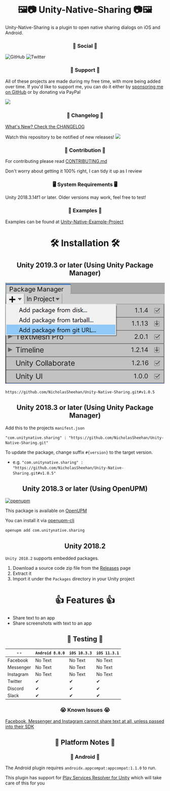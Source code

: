 <h1 align="center">🖼️📷 Unity-Native-Sharing 📷🖼️</h1>

Unity-Native-Sharing is a plugin to open native sharing dialogs on iOS and Android.

<h3 align="center">📱 Social 📱</h3>

![GitHub](https://img.shields.io/github/followers/NicholasSheehan?label=Follow%20on%20GitHub&style=social) ![Twitter](https://img.shields.io/twitter/follow/NSheehanDev?label=Follow%20on%20Twitter)

<h3 align="center">👊 Support 👊</h3>

All of these projects are made during my free time, with more being added over time. If you'd like to support me, you can do it either by [sponsoring me on GitHub](https://github.com/users/NicholasSheehan/sponsorship) or by donating via PayPal

[![](https://img.shields.io/badge/paypal-donate-yellow.svg)](https://www.paypal.me/NicholasSheehan)

<h3 align="center">📝 Changelog 📝</h3>

[What's New? Check the CHANGELOG](CHANGELOG.md)

Watch this repository to be notified of new releases! ![](https://img.shields.io/github/watchers/NicholasSheehan/Unity-Native-Sharing?style=social)

<h3 align="center">🤝 Contribution 🤝</h3>

For contributing please read [CONTRIBUTING.md](CONTRIBUTING.md)

Don't worry about getting it 100% right, I can tidy it up as I review

<h3 align="center">🖥️ System Requirements 🖥️</h3>

Unity 2018.3.14f1 or later. Older versions may work, feel free to test!

<h3 align="center">🤔 Examples 🤔</h3>

Examples can be found at [Unity-Native-Example-Project](https://github.com/NicholasSheehan/Unity-Native-Example-Project)

<h1 align="center">🛠️ Installation 🛠️</h1>

<h2 align="center">Unity 2019.3 or later (Using Unity Package Manager)</h2>

![AddPackageFromGitURL](Images~/AddPackageFromGitURL.PNG)

`https://github.com/NicholasSheehan/Unity-Native-Sharing.git#v1.0.5`

<h2 align="center">Unity 2018.3 or later (Using Unity Package Manager)</h2>

Add this to the projects `manifest.json`

```
"com.unitynative.sharing" : "https://github.com/NicholasSheehan/Unity-Native-Sharing.git"
```

To update the package, change suffix `#{version}` to the target version.

* e.g. `"com.unitynative.sharing" : "https://github.com/NicholasSheehan/Unity-Native-Sharing.git#v1.0.5"`

<h2 align="center">Unity 2018.3 or later (Using OpenUPM)</h2>

[![openupm](https://img.shields.io/npm/v/com.unitynative.sharing?label=openupm&registry_uri=https://package.openupm.com)](https://openupm.com/packages/com.unitynative.sharing/)

This package is available on [OpenUPM](https://openupm.com)

You can install it via [openupm-cli](https://github.com/openupm/openupm-cli)

```
openupm add com.unitynative.sharing
```

<h2 align="center">Unity 2018.2</h2>

`Unity 2018.2` supports embedded packages.

1. Download a source code zip file from the [Releases](https://github.com/NicholasSheehan/Unity-Native-Sharing/releases) page
2. Extract it
3. Import it under the `Packages` directory in your Unity project

<h1 align="center">👍 Features 👍</h1>

- Share text to an app
- Share screenshots with text to an app

<h2 align="center">🧪 Testing 🧪</h2>

--            | `Android 8.0.0` | `iOS 10.3.3` | `iOS 11.3.1`
------------- | --------------  | -------------| ------------
Facebook      | No Text         | No Text      | No Text
Messenger     | No Text         | No Text      | No Text
Instagram     | No Text         | No Text      | No Text
Twitter       | ✔              | ✔            | ✔
Discord       | ✔              | ✔            | ✔
Slack         | ✔              | ✔            | ✔

<h3 align="center">😭 Known Issues 😭</h3>

[Facebook, Messenger and Instagram cannot share text at all, unless passed into their SDK](https://answers.unity.com/questions/871846/can-i-post-to-facebook-with-my-own-text.html)

<h2 align="center">📱 Platform Notes 📱</h2>

<h3 align="center">🤖 Android 🤖</h3>

The Android plugin requires `androidx.appcompat:appcompat:1.1.0` to run.

This plugin has support for [Play Services Resolver for Unity](https://github.com/googlesamples/unity-jar-resolver) which will take care of this for you
